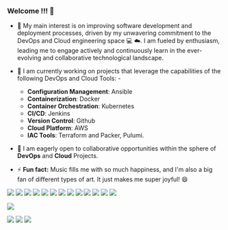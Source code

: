 ### Welcome !!! 👋


- 🔭 My main interest is on improving software development and deployment processes, driven by my unwavering commitment to the DevOps and Cloud engineering space 💻 ☁️. I am fueled by enthusiasm, leading me to engage actively and continuously learn in the ever-evolving and collaborative technological landscape.

- 🌱 I am currently working on  projects that leverage the capabilities of the following DevOps and Cloud Tools: -
  - __Configuration Management__: Ansible
  - __Containerization__: Docker
  - __Container Orchestration__: Kubernetes
  - __CI/CD__: Jenkins
  - __Version Control__: Github
  - __Cloud Platform__: AWS
  - __IAC Tools__: Terraform and Packer, Pulumi.
  
- 👯 I am eagerly open to collaborative opportunities within the sphere of __DevOps__ and __Cloud__ Projects.
- ⚡ __Fun fact:__ Music fills me with so much happiness, and I'm also a big fan of different types of art. It just makes me super joyful! 😄

 [![](https://img.shields.io/badge/Jenkins-%230077B5.svg?style=for-the-badge&logo=Jenkins)]() [![](https://img.shields.io/badge/Git-%230077B5.svg?style=for-the-badge&logo=Git)]() [![](https://img.shields.io/badge/Ansible-%230077B5.svg?style=for-the-badge&logo=Ansible)]() [![](https://img.shields.io/badge/Terraform-%230077B5.svg?style=for-the-badge&logo=Terraform)]() [![](https://img.shields.io/badge/Kubernetes-%230077B5.svg?style=for-the-badge&logo=Kubernetes)]() [![](https://img.shields.io/badge/Helm-%230077B5.svg?style=for-the-badge&logo=Helm)]() [![](https://img.shields.io/badge/Linux-%230077B5.svg?style=for-the-badge&logo=Linux)]() [![](https://img.shields.io/badge/Gitlab-%230077B5.svg?style=for-the-badge&logo=Gitlab)]() [![](https://img.shields.io/badge/Pulumi-%230077B5.svg?style=for-the-badge&logo=Pulumi)]() [![](https://img.shields.io/badge/Vagrant-%230077B5.svg?style=for-the-badge&logo=Vagrant)]() [![](https://img.shields.io/badge/Nginx-%230077B5.svg?style=for-the-badge&logo=Nginx)]() [![](https://img.shields.io/badge/AWS-%230077B5.svg?style=for-the-badge&logo=AWS)]() [![](https://img.shields.io/badge/Azure-%230077B5.svg?style=for-the-badge&logo=Azure)]()


![](https://github.com/dybran/Containerizing-Microservices-Project/blob/main/images/ved.jpg)

[![](https://img.shields.io/badge/twitter-%230077B5.svg?style=for-the-badge&logo=twitter)](https://www.twitter.com/Narbydxelos)
[![](https://img.shields.io/badge/linkedin-%230077B5.svg?style=for-the-badge&logo=linkedin)](https://www.linkedin.com/in/solomon-onwuasoanya-55b41180/)
[![](https://img.shields.io/badge/medium-%230077B5.svg?style=for-the-badge&logo=medium)](https://medium.com/@onwuasoanyasc_22360)

<!--
**dybran/dybran** is a ✨ _special_ ✨ repository because its `README.md` (this file) appears on your GitHub profile.

Here are some ideas to get you started:

- 🔭 I’m currently working on DevOps :computer: :cloud: 
- 🌱 I’m currently learning DevOps Tools
- 👯 I’m looking to collaborate on Devops and Cloud Computing
- 📫 How to reach me: https://twitter.com/Narbydxelos
- 😄 Pronouns: 
- ⚡ Fun fact: i love listening to music...alot :smile:
-->
